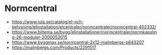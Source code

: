 # Normcentral

- https://www.jula.se/catalog/el-och-belysning/elinstallation/elcentraler/normcentraler/normcentral-402332/
- https://www.biltema.se/bygg/elinstallationer/normcentraler/normkapsling-26-moduler-2000052015
- https://www.byggmax.se/normcentral-2x12-malmbergs-p643207
- https://malmbergs.com/Products/2291517
